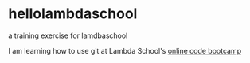 # hellolambdaschool
a training exercise for lamdbaschool


I am learning how to use git at Lambda School's [online code bootcamp](https://lambdaschool.com/mini-bootcamp)
